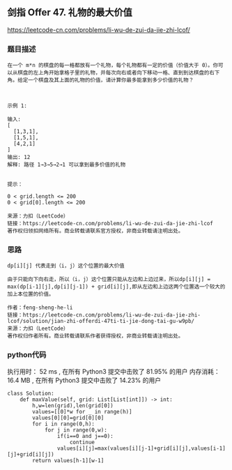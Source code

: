 ## 剑指 Offer 47. 礼物的最大价值


https://leetcode-cn.com/problems/li-wu-de-zui-da-jie-zhi-lcof/

### 题目描述

```
在一个 m*n 的棋盘的每一格都放有一个礼物，每个礼物都有一定的价值（价值大于 0）。你可以从棋盘的左上角开始拿格子里的礼物，并每次向右或者向下移动一格、直到到达棋盘的右下角。给定一个棋盘及其上面的礼物的价值，请计算你最多能拿到多少价值的礼物？

 

示例 1:

输入: 
[
  [1,3,1],
  [1,5,1],
  [4,2,1]
]
输出: 12
解释: 路径 1→3→5→2→1 可以拿到最多价值的礼物
 

提示：

0 < grid.length <= 200
0 < grid[0].length <= 200

来源：力扣（LeetCode）
链接：https://leetcode-cn.com/problems/li-wu-de-zui-da-jie-zhi-lcof
著作权归领扣网络所有。商业转载请联系官方授权，非商业转载请注明出处。

```



### 思路

```
dp[i][j] 代表走到（i，j）这个位置的最大价值

由于只能向下向右走，所以（i，j）这个位置只能从左边和上边过来，所以dp[i][j] = max(dp[i-1][j],dp[i][j-1]) + grid[i][j],即从左边和上边这两个位置选一个较大的加上本位置的价值。

作者：feng-sheng-he-li
链接：https://leetcode-cn.com/problems/li-wu-de-zui-da-jie-zhi-lcof/solution/jian-zhi-offerdi-47ti-ti-jie-dong-tai-gu-w9pb/
来源：力扣（LeetCode）
著作权归作者所有。商业转载请联系作者获得授权，非商业转载请注明出处。
```



### python代码


执行用时：
52 ms
, 在所有 Python3 提交中击败了
81.95%
的用户
内存消耗：
16.4 MB
, 在所有 Python3 提交中击败了
14.23%
的用户

```
class Solution:
    def maxValue(self, grid: List[List[int]]) -> int:
        h,w=len(grid),len(grid[0])
        values=[[0]*w for _ in range(h)]
        values[0][0]=grid[0][0]
        for i in range(0,h):
            for j in range(0,w):
                if(i==0 and j==0):
                    continue
                values[i][j]=max(values[i][j-1]+grid[i][j],values[i-1][j]+grid[i][j])
        return values[h-1][w-1]
 
```

